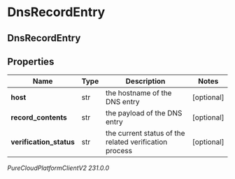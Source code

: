 # DnsRecordEntry

## DnsRecordEntry

## Properties

|Name | Type | Description | Notes|
|------------ | ------------- | ------------- | -------------|
| **host** | str | the hostname of the DNS entry | [optional] |
| **record_contents** | str | the payload of the DNS entry | [optional] |
| **verification_status** | str | the current status of the related verification process | [optional] |



_PureCloudPlatformClientV2 231.0.0_
